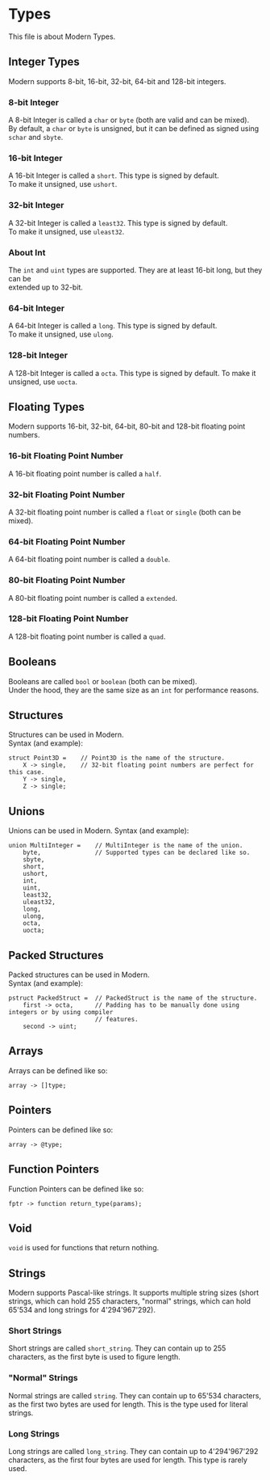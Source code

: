# Types
This file is about Modern Types.
## Integer Types
Modern supports 8-bit, 16-bit, 32-bit, 64-bit and 128-bit integers.
### 8-bit Integer
A 8-bit Integer is called a ``char`` or ``byte`` (both are valid and can be mixed).  
By default, a ``char`` or ``byte`` is unsigned, but it can be defined as signed using  
``schar`` and ``sbyte``.
### 16-bit Integer
A 16-bit Integer is called a ``short``. This type is signed by default.  
To make it unsigned, use ``ushort``.
### 32-bit Integer
A 32-bit Integer is called a ``least32``. This type is signed by default.  
To make it unsigned, use ``uleast32``.
### About Int
The ``int`` and ``uint`` types are supported. They are at least 16-bit long, but they can be  
extended up to 32-bit.
### 64-bit Integer
A 64-bit Integer is called a ``long``. This type is signed by default.  
To make it unsigned, use ``ulong``.
### 128-bit Integer
A 128-bit Integer is called a ``octa``. This type is signed by default.
To make it unsigned, use ``uocta``.
## Floating Types
Modern supports 16-bit, 32-bit, 64-bit, 80-bit and 128-bit floating point numbers.
### 16-bit Floating Point Number
A 16-bit floating point number is called a ``half``.
### 32-bit Floating Point Number
A 32-bit floating point number is called a ``float`` or ``single`` (both can be mixed).
### 64-bit Floating Point Number
A 64-bit floating point number is called a ``double``.
### 80-bit Floating Point Number
A 80-bit floating point number is called a ``extended``.
### 128-bit Floating Point Number
A 128-bit floating point number is called a ``quad``.
## Booleans
Booleans are called `bool` or `boolean` (both can be mixed).  
Under the hood, they are the same size as an `int` for performance reasons.
## Structures
Structures can be used in Modern.  
Syntax (and example):  
```
struct Point3D =    // Point3D is the name of the structure.
    X -> single,    // 32-bit floating point numbers are perfect for this case.
    Y -> single,
    Z -> single;
```
## Unions
Unions can be used in Modern.
Syntax (and example):  
```
union MultiInteger =    // MultiInteger is the name of the union.
    byte,               // Supported types can be declared like so.
    sbyte,
    short,
    ushort,
    int,
    uint,
    least32,
    uleast32,
    long,
    ulong,
    octa,
    uocta;
```
## Packed Structures
Packed structures can be used in Modern.  
Syntax (and example):  
```
pstruct PackedStruct =  // PackedStruct is the name of the structure.
    first -> octa,      // Padding has to be manually done using integers or by using compiler
                        // features.
    second -> uint;
```
## Arrays
Arrays can be defined like so:  
```
array -> []type;
```  
## Pointers
Pointers can be defined like so:  
```
array -> @type;
```
## Function Pointers
Function Pointers can be defined like so:  
```
fptr -> function return_type(params);
```
## Void
``void`` is used for functions that return nothing.
## Strings
Modern supports Pascal-like strings. It supports multiple string sizes (short strings, which can hold 255 characters, "normal" strings, which can hold 65'534 and long strings for 4'294'967'292).
### Short Strings
Short strings are called ``short_string``. They can contain up to 255 characters, as the first byte is used to figure length.
### "Normal" Strings
Normal strings are called ``string``. They can contain up to 65'534 characters, as the first two bytes are used for length. This is the type used for literal strings.
### Long Strings
Long strings are called ``long_string``. They can contain up to 4'294'967'292 characters, as the first four bytes are used for length. This type is rarely used.